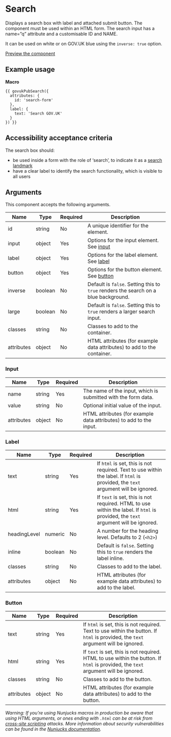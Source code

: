 # Search

Displays a search box with label and attached submit button. The component must be used within an HTML form. The search input has a name=”q” attribute and a customisable ID and NAME.

It can be used on white or on GOV.UK blue using the `inverse: true` option.

[Preview the component](https://govuk-publishing-frontend.herokuapp.com/components/search/)

## Example usage

**Macro**
```
{{ govukPubSearch({
  attributes: {
    id: 'search-form'
  },
  label: {
    text: 'Search GOV.UK'
  }
}) }}
```

<!-- **JavaScript**
```html
<script src="/public/javascripts/toggle-input-class-on-focus.js"></script>
<script type="text/javascript">
  var $element = $('#search-form');
  var toggleInputClassOnFocus = new GOVUK.Modules.ToggleInputClassOnFocus();
  toggleInputClassOnFocus.start($element);
</script>
``` -->

## Accessibility acceptance criteria

The search box should:

- be used inside a form with the role of ‘search’, to indicate it as a [search landmark](https://www.w3.org/TR/wai-aria-practices-1.1/#aria_lh_search)
- have a clear label to identify the search functionality, which is visible to all users

## Arguments

This component accepts the following arguments.

|Name|Type|Required|Description|
|---|---|---|---|
|id|string|No|A unique identifier for the element.|
|input|object|Yes|Options for the input element. See [input](#input)|
|label|object|Yes|Options for the label element. See [label](#label)|
|button|object|Yes|Options for the button element. See [button](#button)|
|inverse|boolean|No|Default is `false`. Setting this to `true` renders the search on a blue background.|
|large|boolean|No|Default is `false`. Setting this to `true` renders a larger search input.|
|classes|string|No|Classes to add to the container.|
|attributes|object|No|HTML attributes (for example data attributes) to add to the container.|

### Input

|Name|Type|Required|Description|
|---|---|---|---|
|name|string|Yes|The name of the input, which is submitted with the form data.|
|value|string|No|Optional initial value of the input.|
|attributes|object|No|HTML attributes (for example data attributes) to add to the input.|

### Label

|Name|Type|Required|Description|
|---|---|---|---|
|text|string|Yes|If `html` is set, this is not required. Text to use within the label. If `html` is provided, the `text` argument will be ignored.|
|html|string|Yes|If `text` is set, this is not required. HTML to use within the label. If `html` is provided, the `text` argument will be ignored.|
|headingLevel|numeric|No|A number for the heading level. Defaults to 2 (`<h2>`)|
|inline|boolean|No|Default is `false`. Setting this to `true` renders the label inline.|
|classes|string|No|Classes to add to the label.|
|attributes|object|No|HTML attributes (for example data attributes) to add to the label.|

### Button

|Name|Type|Required|Description|
|---|---|---|---|
|text|string|Yes|If `html` is set, this is not required. Text to use within the button. If `html` is provided, the `text` argument will be ignored.|
|html|string|Yes|If `text` is set, this is not required. HTML to use within the button. If `html` is provided, the `text` argument will be ignored.|
|classes|string|No|Classes to add to the button.|
|attributes|object|No|HTML attributes (for example data attributes) to add to the button.|

*Warning: If you’re using Nunjucks macros in production be aware that using HTML arguments, or ones ending with `.html` can be at risk from [cross-site scripting](https://en.wikipedia.org/wiki/Cross-site_scripting) attacks. More information about security vulnerabilities can be found in the [Nunjucks documentation](https://mozilla.github.io/nunjucks/api.html#user-defined-templates-warning).*
